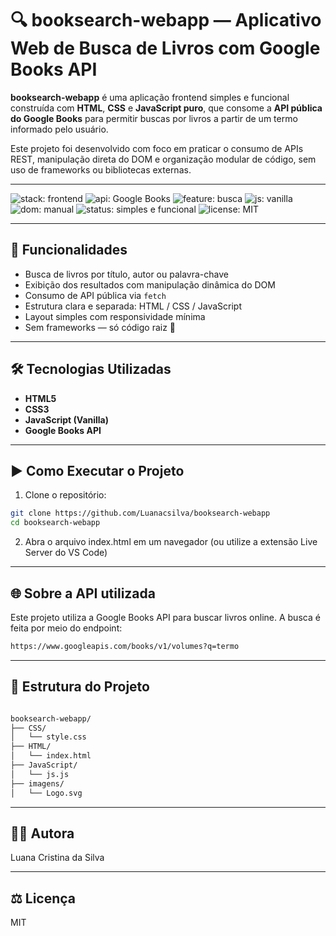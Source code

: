 # 🔍 booksearch-webapp — Aplicativo Web de Busca de Livros com Google Books API

**booksearch-webapp** é uma aplicação frontend simples e funcional construída com **HTML**, **CSS** e **JavaScript puro**, que consome a **API pública do Google Books** para permitir buscas por livros a partir de um termo informado pelo usuário.

Este projeto foi desenvolvido com foco em praticar o consumo de APIs REST, manipulação direta do DOM e organização modular de código, sem uso de frameworks ou bibliotecas externas.

---

![stack: frontend](https://img.shields.io/badge/stack-frontend-orange)
![api: Google Books](https://img.shields.io/badge/api-Google%20Books-blue)
![feature: busca](https://img.shields.io/badge/feature-busca-informational)
![js: vanilla](https://img.shields.io/badge/js-vanilla-yellow)
![dom: manual](https://img.shields.io/badge/dom-manipulação%20manual-lightgrey)
![status: simples e funcional](https://img.shields.io/badge/status-simples%20e%20funcional-green)
![license: MIT](https://img.shields.io/badge/license-MIT-green)

---

## 🧪 Funcionalidades

- Busca de livros por título, autor ou palavra-chave
- Exibição dos resultados com manipulação dinâmica do DOM
- Consumo de API pública via `fetch`
- Estrutura clara e separada: HTML / CSS / JavaScript
- Layout simples com responsividade mínima
- Sem frameworks — só código raiz 🍃

---

## 🛠️ Tecnologias Utilizadas

- **HTML5**
- **CSS3**
- **JavaScript (Vanilla)**
- **Google Books API**

---

## ▶️ Como Executar o Projeto

1. Clone o repositório:
```bash
git clone https://github.com/Luanacsilva/booksearch-webapp
cd booksearch-webapp
```

2. Abra o arquivo index.html em um navegador
  (ou utilize a extensão Live Server do VS Code)

---

## 🌐 Sobre a API utilizada

Este projeto utiliza a Google Books API para buscar livros online.
A busca é feita por meio do endpoint:

```bash
https://www.googleapis.com/books/v1/volumes?q=termo
```

---

## 📁 Estrutura do Projeto

```bash

booksearch-webapp/
├── CSS/
│   └── style.css
├── HTML/
│   └── index.html
├── JavaScript/
│   └── js.js
├── imagens/
│   └── Logo.svg
```

---

## 👩‍💻 Autora
Luana Cristina da Silva

---

## ⚖️ Licença

MIT






